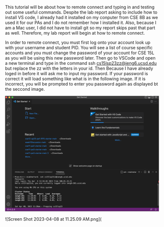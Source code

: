 This tutorial will be about how to remote connect and typing in and testing out some useful commands. Despite the lab report asking to include how to install VS code, I already had it installed on my conputer from CSE 8B as we used it for our PAs and I do not remember how I installed it. Also, because I am a Mac user, I did not have to install git so my report skips past that part as well. Therefore, my lab report will begin at how to remote connect.

In order to remote connect, you must first log onto your account look up with your username and student PID. You will see a list of course specific accounts and you must change the password of your account for CSE 15L as you will be using this new password later. Then go to VSCode and open a new terminal and type in the command ssh cs15lsp23zz@ieng6.ucsd.edu but replace the zz with the letters in your id. Then Because I have already loged in before it will ask me to input my password. If your password is correct it will load something like what is in the following image. If it is incorrect, you will be prompted to enter you password again as displayed bt the seccond image.

![Screen Shot 2023-04-08 at 11.20.36 AM.png](https://github.com/mk7652/cse15l-lab-reports/blob/main/Screen%20Shot%202023-04-08%20at%2011.20.36%20AM.png)

![Screen Shot 2023-04-08 at 11.25.09 AM.png](




